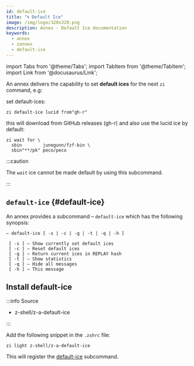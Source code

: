 ```yaml
---
id: default-ice
title: "🌀 Default Ice"
image: /img/logo/320x320.png
description: Annex - Default Ice documentation
keywords:
  - annex
  - zannex
  - default-ice
---
```


<!-- @format -->

import Tabs from '@theme/Tabs';
import TabItem from '@theme/TabItem';
import Link from '@docusaurus/Link';

An annex delivers the capability to set **default ices** for the next `zi` command, e.g:

set default-ices:

```shell
zi default-ice lucid from"gh-r"
```

this will download from GitHub releases (gh-r) and also use the lucid ice by default:

```shell showLineNumbers
zi wait for \
  sbin        junegunn/fzf-bin \
  sbin"**/pk" peco/peco
```

:::caution

The `wait` ice cannot be made default by using this subcommand.

:::

## `default-ice` {#default-ice}

An annex provides a subcommand – `default-ice` which has the following synopsis:

```shell showLineNumbers
— default-ice [ -s | -c | -g | -t | -q | -h ]

 [ -s ] — Show currently set default ices
 [ -c ] — Reset default ices
 [ -g ] — Return current ices in REPLAY hash
 [ -t ] — Show statistics
 [ -q ] — Hide all messages
 [ -h ] — This message
```

## Install default-ice

:::info Source

- <Link className="github-link" href="https://github.com/z-shell/z-a-default-ice">z-shell/z-a-default-ice</Link>

:::

<Tabs>
  <TabItem value="default" label="Default" default>

Add the following snippet in the `.zshrc` file:

```shell
zi light z-shell/z-a-default-ice
```

  </TabItem>
</Tabs>

This will register the [default-ice](#default-ice) subcommand.
